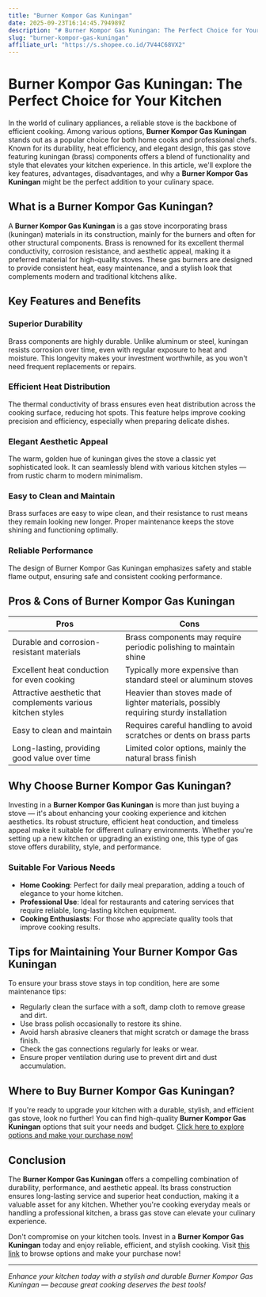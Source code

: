 ```yaml
---
title: "Burner Kompor Gas Kuningan"
date: 2025-09-23T16:14:45.794989Z
description: "# Burner Kompor Gas Kuningan: The Perfect Choice for Your Kitchen..."
slug: "burner-kompor-gas-kuningan"
affiliate_url: "https://s.shopee.co.id/7V44C68VX2"
---
```

# Burner Kompor Gas Kuningan: The Perfect Choice for Your Kitchen

In the world of culinary appliances, a reliable stove is the backbone of efficient cooking. Among various options, **Burner Kompor Gas Kuningan** stands out as a popular choice for both home cooks and professional chefs. Known for its durability, heat efficiency, and elegant design, this gas stove featuring kuningan (brass) components offers a blend of functionality and style that elevates your kitchen experience. In this article, we'll explore the key features, advantages, disadvantages, and why a **Burner Kompor Gas Kuningan** might be the perfect addition to your culinary space.

## What is a Burner Kompor Gas Kuningan?

A **Burner Kompor Gas Kuningan** is a gas stove incorporating brass (kuningan) materials in its construction, mainly for the burners and often for other structural components. Brass is renowned for its excellent thermal conductivity, corrosion resistance, and aesthetic appeal, making it a preferred material for high-quality stoves. These gas burners are designed to provide consistent heat, easy maintenance, and a stylish look that complements modern and traditional kitchens alike.

## Key Features and Benefits

### Superior Durability
Brass components are highly durable. Unlike aluminum or steel, kuningan resists corrosion over time, even with regular exposure to heat and moisture. This longevity makes your investment worthwhile, as you won't need frequent replacements or repairs.

### Efficient Heat Distribution
The thermal conductivity of brass ensures even heat distribution across the cooking surface, reducing hot spots. This feature helps improve cooking precision and efficiency, especially when preparing delicate dishes.

### Elegant Aesthetic Appeal
The warm, golden hue of kuningan gives the stove a classic yet sophisticated look. It can seamlessly blend with various kitchen styles — from rustic charm to modern minimalism.

### Easy to Clean and Maintain
Brass surfaces are easy to wipe clean, and their resistance to rust means they remain looking new longer. Proper maintenance keeps the stove shining and functioning optimally.

### Reliable Performance
The design of Burner Kompor Gas Kuningan emphasizes safety and stable flame output, ensuring safe and consistent cooking performance.

## Pros & Cons of Burner Kompor Gas Kuningan

| **Pros** | **Cons** |
|------------|----------------|
| Durable and corrosion-resistant materials | Brass components may require periodic polishing to maintain shine |
| Excellent heat conduction for even cooking | Typically more expensive than standard steel or aluminum stoves |
| Attractive aesthetic that complements various kitchen styles | Heavier than stoves made of lighter materials, possibly requiring sturdy installation |
| Easy to clean and maintain | Requires careful handling to avoid scratches or dents on brass parts |
| Long-lasting, providing good value over time | Limited color options, mainly the natural brass finish |

## Why Choose Burner Kompor Gas Kuningan?

Investing in a **Burner Kompor Gas Kuningan** is more than just buying a stove — it's about enhancing your cooking experience and kitchen aesthetics. Its robust structure, efficient heat conduction, and timeless appeal make it suitable for different culinary environments. Whether you're setting up a new kitchen or upgrading an existing one, this type of gas stove offers durability, style, and performance.

### Suitable For Various Needs

- **Home Cooking**: Perfect for daily meal preparation, adding a touch of elegance to your home kitchen.
- **Professional Use**: Ideal for restaurants and catering services that require reliable, long-lasting kitchen equipment.
- **Cooking Enthusiasts**: For those who appreciate quality tools that improve cooking results.

## Tips for Maintaining Your Burner Kompor Gas Kuningan

To ensure your brass stove stays in top condition, here are some maintenance tips:

- Regularly clean the surface with a soft, damp cloth to remove grease and dirt.
- Use brass polish occasionally to restore its shine.
- Avoid harsh abrasive cleaners that might scratch or damage the brass finish.
- Check the gas connections regularly for leaks or wear.
- Ensure proper ventilation during use to prevent dirt and dust accumulation.

## Where to Buy Burner Kompor Gas Kuningan?

If you're ready to upgrade your kitchen with a durable, stylish, and efficient gas stove, look no further! You can find high-quality **Burner Kompor Gas Kuningan** options that suit your needs and budget. [Click here to explore options and make your purchase now!](https://s.shopee.co.id/7V44C68VX2)

## Conclusion

The **Burner Kompor Gas Kuningan** offers a compelling combination of durability, performance, and aesthetic appeal. Its brass construction ensures long-lasting service and superior heat conduction, making it a valuable asset for any kitchen. Whether you're cooking everyday meals or handling a professional kitchen, a brass gas stove can elevate your culinary experience.

Don't compromise on your kitchen tools. Invest in a **Burner Kompor Gas Kuningan** today and enjoy reliable, efficient, and stylish cooking. Visit [this link](https://s.shopee.co.id/7V44C68VX2) to browse options and make your purchase now!

---

*Enhance your kitchen today with a stylish and durable Burner Kompor Gas Kuningan — because great cooking deserves the best tools!*